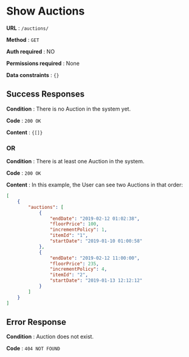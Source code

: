 # Show Auctions

**URL** : `/auctions/`

**Method** : `GET`

**Auth required** : NO

**Permissions required** : None

**Data constraints** : `{}`

## Success Responses

**Condition** : There is no Auction in the system yet.

**Code** : `200 OK`

**Content** : `{[]}`

### OR

**Condition** : There is at least one Auction in the system.

**Code** : `200 OK`

**Content** : In this example, the User can see two Auctions in that order:

```json
[
    {
        "auctions": [
            {
                "endDate": "2019-02-12 01:02:38",
                "floorPrice": 100,
                "incrementPolicy": 1,
                "itemId": "1",
                "startDate": "2019-01-10 01:00:58"
            },
            {
                "endDate": "2019-02-12 11:00:00",
                "floorPrice": 235,
                "incrementPolicy": 4,
                "itemId": "2",
                "startDate": "2019-01-13 12:12:12"
            }
        ]
    }
]
```

## Error Response

**Condition** : Auction does not exist.

**Code** : `404 NOT FOUND`

